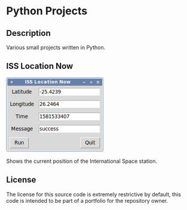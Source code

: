 # Python Projects

## Description
Various small projects written in Python.

## ISS Location Now
![ISS Location Now ScreenShot](/screenshots/iss-location-now.png?raw=true)

Shows the current position of the International Space station.

## License
The license for this source code is extremely restrictive by default, this code is intended to be part of a portfolio for the repository owner.
